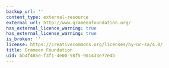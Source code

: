 ```yaml
---
backup_url: ''
content_type: external-resource
external_url: http://www.grameenfoundation.org/
has_external_licence_warning: true
has_external_license_warning: true
is_broken: ''
license: https://creativecommons.org/licenses/by-nc-sa/4.0/
title: Grameen Foundation
uid: bb4f485e-f3f1-4e00-98f5-901433e77e4b
---
```

